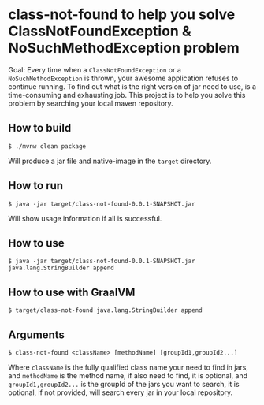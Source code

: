 # class-not-found to help you solve ClassNotFoundException & NoSuchMethodException problem

Goal:
 Every time when a `ClassNotFoundException` or a `NoSuchMethodException`  is thrown,
your awesome application refuses to continue running.
To find out what is the right version of jar need to use, is a time-consuming and exhausting job. 
This project is to help you solve this problem by searching your local maven repository.

## How to build
```shell
$ ./mvnw clean package
```
Will produce a jar file and native-image in the `target` directory.

## How to run
```shell
$ java -jar target/class-not-found-0.0.1-SNAPSHOT.jar
```
Will show usage information if all is successful.

## How to use
```shell
$ java -jar target/class-not-found-0.0.1-SNAPSHOT.jar java.lang.StringBuilder append
```

## How to use with GraalVM
```shell
$ target/class-not-found java.lang.StringBuilder append
```
## Arguments
```shell
$ class-not-found <className> [methodName] [groupId1,groupId2...]
```
Where `className` is the fully qualified class name your need to find in jars,
and `methodName` is the method name, if also need to find, it is optional,
and `groupId1,groupId2...` is the groupId of the jars you want to search, it is optional, if not provided, will search every jar in your local repository.

